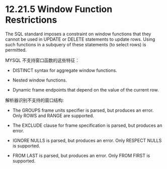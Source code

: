 # 12.21.5 Window Function Restrictions

The SQL standard imposes a constraint on window functions that they cannot be used in UPDATE or DELETE statements to update rows. Using such functions in a subquery of these statements (to select rows) is permitted.


MYSQL 不支持窗口函数的这些特征：

- DISTINCT syntax for aggregate window functions.

- Nested window functions.

- Dynamic frame endpoints that depend on the value of the current row.

解析器识别不支持的窗口结构:

- The GROUPS frame units specifier is parsed, but produces an error. Only ROWS and RANGE are supported.

- The EXCLUDE clause for frame specification is parsed, but produces an error.

- IGNORE NULLS is parsed, but produces an error. Only RESPECT NULLS is supported.

- FROM LAST is parsed, but produces an error. Only FROM FIRST is supported.